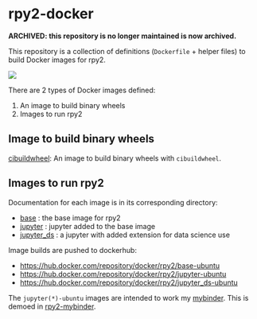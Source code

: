 # rpy2-docker

**ARCHIVED: this repository is no longer maintained is now archived.**


This repository is a collection of definitions (`Dockerfile` + helper
files) to build Docker images for rpy2.

![](https://github.com/rpy2/rpy2-docker/workflows/Docker%20Image%20CI/badge.svg)

There are 2 types of Docker images defined:
1. An image to build binary wheels
2. Images to run rpy2

## Image to build binary wheels

[cibuildwheel](cibuildhweel/README.md): An image to build binary wheels with
`cibuildwheel`.

## Images to run rpy2

Documentation for each image is in its corresponding directory:
- [base](base/README.md) : the base image for rpy2
- [jupyter](jupyter/README.md) : jupyter added to the base image
- [jupyter_ds](jupyter_ds/README.md) : a jupyter with added extension for data science use

Image builds are pushed to dockerhub:
- https://hub.docker.com/repository/docker/rpy2/base-ubuntu
- https://hub.docker.com/repository/docker/rpy2/jupyter-ubuntu
- https://hub.docker.com/repository/docker/rpy2/jupyter_ds-ubuntu

The `jupyter(*)-ubuntu` images are intended to work my [mybinder](https://mybinder.org).
This is demoed in [rpy2-mybinder](https://github.com/rpy2/rpy2-mybinder).
